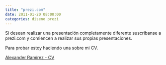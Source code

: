 ```yaml
---
title: "prezi.com"
date: 2011-01-20 08:00:00
categories: diseno prezi
---
```


Si desean realizar una presentación completamente diferente suscribanse a prezi.com y comiencen a realizar sus propias presentaciones.

Para probar estoy haciendo una sobre mi CV.

[Alexander Ramírez - CV](https://prezi.com/vafwr0-hc_e0/alexander-ramirez-resume/)